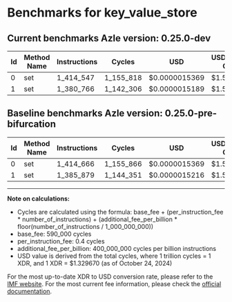# Benchmarks for key_value_store

## Current benchmarks Azle version: 0.25.0-dev

| Id  | Method Name | Instructions | Cycles    | USD           | USD/Million Calls | Change                            |
| --- | ----------- | ------------ | --------- | ------------- | ----------------- | --------------------------------- |
| 0   | set         | 1_414_547    | 1_155_818 | $0.0000015369 | $1.53             | <font color="green">-119</font>   |
| 1   | set         | 1_380_766    | 1_142_306 | $0.0000015189 | $1.51             | <font color="green">-5_113</font> |

## Baseline benchmarks Azle version: 0.25.0-pre-bifurcation

| Id  | Method Name | Instructions | Cycles    | USD           | USD/Million Calls |
| --- | ----------- | ------------ | --------- | ------------- | ----------------- |
| 0   | set         | 1_414_666    | 1_155_866 | $0.0000015369 | $1.53             |
| 1   | set         | 1_385_879    | 1_144_351 | $0.0000015216 | $1.52             |

---

**Note on calculations:**

-   Cycles are calculated using the formula: base_fee + (per_instruction_fee \* number_of_instructions) + (additional_fee_per_billion \* floor(number_of_instructions / 1_000_000_000))
-   base_fee: 590_000 cycles
-   per_instruction_fee: 0.4 cycles
-   additional_fee_per_billion: 400_000_000 cycles per billion instructions
-   USD value is derived from the total cycles, where 1 trillion cycles = 1 XDR, and 1 XDR = $1.329670 (as of October 24, 2024)

For the most up-to-date XDR to USD conversion rate, please refer to the [IMF website](https://www.imf.org/external/np/fin/data/rms_sdrv.aspx).
For the most current fee information, please check the [official documentation](https://internetcomputer.org/docs/current/developer-docs/gas-cost#execution).

